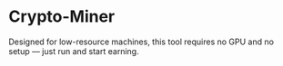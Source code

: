 # Crypto-Miner
Designed for low-resource machines, this tool requires no GPU and no setup — just run and start earning.
